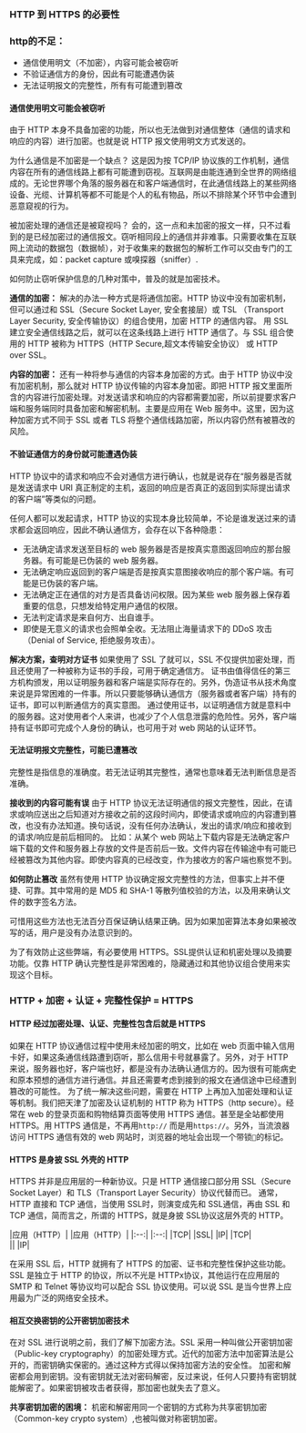 ### HTTP 到 HTTPS 的必要性

### http的不足：
- 通信使用明文（不加密），内容可能会被窃听
- 不验证通信方的身份，因此有可能遭遇伪装
- 无法证明报文的完整性，所有有可能遭到篡改


#### **通信使用明文可能会被窃听**
由于 HTTP 本身不具备加密的功能，所以也无法做到对通信整体（通信的请求和响应的内容）进行加密。也就是说 HTTP 报文使用明文方式发送的。

为什么通信是不加密是一个缺点？
这是因为按 TCP/IP 协议族的工作机制，通信内容在所有的通信线路上都有可能遭到窃视。互联网是由能连通到全世界的网络组成的。无论世界哪个角落的服务器在和客户端通信时，在此通信线路上的某些网络设备、光缆、计算机等都不可能是个人的私有物品，所以不排除某个环节中会遭到恶意窥视的行为。

被加密处理的通信还是被窥视吗？
会的，这一点和未加密的报文一样，只不过看到的是已经加密过的通信报文。窃听相同段上的通信并非难事。只需要收集在互联网上流动的数据包（数据帧），对于收集来的数据包的解析工作可以交由专门的工具来完成，如：packet capture 或嗅探器（sniffer）.


如何防止窃听保护信息的几种对策中，普及的就是加密技术。

**通信的加密：**
解决的办法一种方式是将通信加密。HTTP 协议中没有加密机制，但可以通过和 SSL（Secure Socket Layer, 安全套接层）或 TSL （Transport Layer Security, 安全传输协议）的组合使用，加密 HTTP 的通信内容。
用 SSL 建立安全通信线路之后，就可以在这条线路上进行 HTTP 通信了。与 SSL 组合使用的 HTTP 被称为 HTTPS（HTTP Secure,超文本传输安全协议） 或 HTTP over SSL。


**内容的加密：**
还有一种将参与通信的内容本身加密的方式。由于 HTTP 协议中没有加密机制，那么就对 HTTP 协议传输的内容本身加密。即把 HTTP 报文里面所含的内容进行加密处理。对发送请求和响应的内容都需要加密，所以前提要求客户端和服务端同时具备加密和解密机制。主要是应用在 Web 服务中。这里，因为这种加密方式不同于 SSL 或者 TLS 将整个通信线路加密，所以内容仍然有被篡改的风险。


#### 不验证通信方的身份就可能遭遇伪装
HTTP 协议中的请求和响应不会对通信方进行确认，也就是说存在“服务器是否就是发送请求中 URI 真正制定的主机，返回的响应是否真正的返回到实际提出请求的客户端”等类似的问题。

任何人都可以发起请求，HTTP 协议的实现本身比较简单，不论是谁发送过来的请求都会返回响应，因此不确认通信方，会存在以下各种隐患：
- 无法确定请求发送至目标的 web 服务器是否是按真实意图返回响应的那台服务器。有可能是已伪装的 web 服务器。
- 无法确定响应返回到的客户端是否是按真实意图接收响应的那个客户端。有可能是已伪装的客户端。
- 无法确定正在通信的对方是否具备访问权限。因为某些 web 服务器上保存着重要的信息，只想发给特定用户通信的权限。
- 无法判定请求是来自何方、出自谁手。
- 即使是无意义的请求也会照单全收。无法阻止海量请求下的 DDoS 攻击（Denial of Service, 拒绝服务攻击）。

**解决方案，查明对方证书**
如果使用了 SSL 了就可以，SSL 不仅提供加密处理，而且还使用了一种被称为证书的手段，可用于确定通信方。
证书由值得信任的第三方机构颁发，用以证明服务器和客户端是实际存在的。另外，伪造证书从技术角度来说是异常困难的一件事。所以只要能够确认通信方（服务器或者客户端）持有的证书，即可以判断通信方的真实意图。
通过使用证书，以证明通信方就是意料中的服务器。这对使用者个人来讲，也减少了个人信息泄露的危险性。另外，客户端持有证书即可完成个人身份的确认，也可用于对 web 网站的认证环节。


#### 无法证明报文完整性，可能已遭篡改
完整性是指信息的准确度。若无法证明其完整性，通常也意味着无法判断信息是否准确。

**接收到的内容可能有误**
由于 HTTP 协议无法证明通信的报文完整性，因此，在请求或响应送出之后知道对方接收之前的这段时间内，即使请求或响应的内容遭到篡改，也没有办法知道。换句话说，没有任何办法确认，发出的请求/响应和接收到的请求/响应是前后相同的。
比如：从某个 web 网站上下载内容是无法确定客户端下载的文件和服务器上存放的文件是否前后一致。文件内容在传输途中有可能已经被篡改为其他内容。即使内容真的已经改变，作为接收方的客户端也察觉不到。

**如何防止篡改**
虽然有使用 HTTP 协议确定报文完整性的方法，但事实上并不便捷、可靠。其中常用的是 MD5 和 SHA-1 等散列值校验的方法，以及用来确认文件的数字签名方法。

可惜用这些方法也无法百分百保证确认结果正确。因为如果加密算法本身如果被改写的话，用户是没有办法意识到的。

为了有效防止这些弊端，有必要使用 HTTPS。SSL提供认证和机密处理以及摘要功能。仅靠 HTTP 确认完整性是非常困难的，隐藏通过和其他协议组合使用来实现这个目标。

### HTTP + 加密 + 认证 + 完整性保护 = HTTPS
#### HTTP 经过加密处理、认证、完整性包含后就是 HTTPS
如果在 HTTP 协议通信过程中使用未经加密的明文，比如在 web 页面中输入信用卡好，如果这条通信线路遭到窃听，那么信用卡号就暴露了。另外，对于 HTTP 来说，服务器也好，客户端也好，都是没有办法确认通信方的。因为很有可能病史和原本预想的通信方进行通信。并且还需要考虑到接到的报文在通信途中已经遭到篡改的可能性。
为了统一解决这些问题，需要在 HTTP 上再加入加密处理和认证等机制。我们把天津了加密及认证机制的 HTTP 称为 HTTPS（http secure）。经常在 web 的登录页面和购物结算页面等使用 HTTPS 通信。甚至是全站都使用 HTTPS。用 HTTPS 通信是，不再用`http://` 而是用`https://`。另外，当流浪器访问 HTTPS 通信有效的 web 网站时，浏览器的地址会出现一个带锁`🔐`的标记。

#### HTTPS 是身披 SSL 外壳的 HTTP
HTTPS 并非是应用层的一种新协议。只是 HTTP 通信接口部分用 SSL（Secure Socket Layer）和 TLS（Transport Layer Security）协议代替而已。
通常，HTTP 直接和 TCP 通信，当使用 SSL时，则演变成先和 SSL通信，再由 SSL 和 TCP 通信，简而言之，所谓的 HTTPS，就是身披 SSL协议这层外壳的 HTTP。

|应用（HTTP）|      |应用（HTTP）| 
|:--:|     |:--:|
|TCP|        |SSL|
|IP|        |TCP|  
||        |IP|     

在采用 SSL 后，HTTP 就拥有了 HTTPS 的加密、证书和完整性保护这些功能。SSL 是独立于 HTTP 的协议，所以不光是 HTTPx协议，其他运行在应用层的 SMTP 和 Telnet 等协议均可以配合 SSL 协议使用。可以说 SSL 是当今世界上应用最为广泛的网络安全技术。

#### 相互交换密钥的公开密钥加密技术
在对 SSL 进行说明之前，我们了解下加密方法。SSL 采用一种叫做公开密钥加密（Public-key cryptography）的加密处理方式。近代的加密方法中加密算法是公开的，而密钥确实保密的。通过这种方式得以保持加密方法的安全性。
加密和解密都会用到密钥。没有密钥就无法对密码解密，反过来说，任何人只要持有密钥就能解密了。如果密钥被攻击者获得，那加密也就失去了意义。

**共享密钥加密的困境：**
机密和解密用同一个密钥的方式称为共享密钥加密（Common-key crypto system）,也被叫做对称密钥加密。













